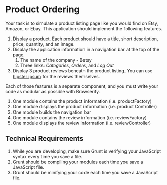 # Product Ordering

Your task is to simulate a product listing page like you would find on Etsy, Amazon, or Ebay. This application should implement the following features.

1. Display a product. Each product should have a title, short description, price, quantity, and an image.
1. Display the application information in a navigation bar at the top of the page.
    1. The name of the company - Betsy
    1. Three links: *Categories*, *Orders*, and *Log Out*
1. Display 3 product reviews beneath the product listing. You can use [hipster ipsum](https://hipsum.co/) for the reviews themselves.

Each of those features is a separate component, and you must write your code as modular as possible with Browserify.

1. One module contains the product information (i.e. productFactory)
1. One module displays the product information (i.e. product Controller)
1. One module builds the navigation bar
1. One module contains the review information (i.e. reviewFactory)
1. One module displays the review information (i.e. reviewController)

## Technical Requirements

1. While you are developing, make sure Grunt is verifying your JavaScript syntax every time you save a file.
1. Grunt should be compiling your modules each time you save a JavaScript file.
1. Grunt should be minifying your code each time you save a JavaScript file.